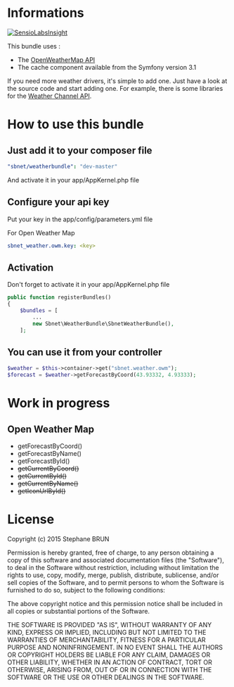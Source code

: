 # Informations

[![SensioLabsInsight](https://insight.sensiolabs.com/projects/549b4d9d-c714-4b5f-bf9d-61ea98301bae/big.png)](https://insight.sensiolabs.com/projects/549b4d9d-c714-4b5f-bf9d-61ea98301bae)

This bundle uses :
 * The [OpenWeatherMap API](http://openweathermap.org/api)
 * The cache component available from the Symfony version 3.1

If you need more weather drivers, it's simple to add one. Just have a look at the 
source code and start adding one. For example, there is some libraries for the [Weather Channel API](https://www.wunderground.com/weather/api). 
 
# How to use this bundle

## Just add it to your composer file
```yaml
"sbnet/weatherbundle": "dev-master"
```
And activate it in your app/AppKernel.php file

## Configure your api key
Put your key in the app/config/parameters.yml file

For Open Weather Map
```yaml
sbnet_weather.owm.key: <key>
```

## Activation
Don't forget to activate it in your app/AppKernel.php file

```php
public function registerBundles()
{
    $bundles = [
        ...
        new Sbnet\WeatherBundle\SbnetWeatherBundle(),
    ];
```

## You can use it from your controller
```php
$weather = $this->container->get("sbnet.weather.owm");
$forecast = $weather->getForecastByCoord(43.93332, 4.93333);
```

# Work in progress
## Open Weather Map
* getForecastByCoord()
* getForecastByName()
* getForecastById()
* ~~getCurrentByCoord()~~
* ~~getCurrentById()~~
* ~~getCurrentByName()~~
* ~~getIconUrlById()~~

# License

Copyright (c) 2015 Stephane BRUN

Permission is hereby granted, free of charge, to any person obtaining a copy of this software and associated documentation files (the "Software"), to deal in the Software without restriction, including without limitation the rights to use, copy, modify, merge, publish, distribute, sublicense, and/or sell copies of the Software, and to permit persons to whom the Software is furnished to do so, subject to the following conditions:

The above copyright notice and this permission notice shall be included in all copies or substantial portions of the Software.

THE SOFTWARE IS PROVIDED "AS IS", WITHOUT WARRANTY OF ANY KIND, EXPRESS OR IMPLIED, INCLUDING BUT NOT LIMITED TO THE WARRANTIES OF MERCHANTABILITY, FITNESS FOR A PARTICULAR PURPOSE AND NONINFRINGEMENT. IN NO EVENT SHALL THE AUTHORS OR COPYRIGHT HOLDERS BE LIABLE FOR ANY CLAIM, DAMAGES OR OTHER LIABILITY, WHETHER IN AN ACTION OF CONTRACT, TORT OR OTHERWISE, ARISING FROM, OUT OF OR IN CONNECTION WITH THE SOFTWARE OR THE USE OR OTHER DEALINGS IN THE SOFTWARE.
